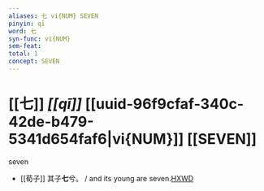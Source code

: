 ```yaml
---
aliases: 七 vi{NUM} SEVEN
pinyin: qī
word: 七
syn-func: vi{NUM}
sem-feat: 
total: 1
concept: SEVEN 
---
```

# [[七]] *[[qī]]*  [[uuid-96f9cfaf-340c-42de-b479-5341d654faf6|vi{NUM}]] [[SEVEN]]
seven
 - [[荀子]] 其子**七**兮。 / and its young are seven.[HXWD](https://hxwd.org/textview.html?location=KR3a0002_tls_001-6a.42)